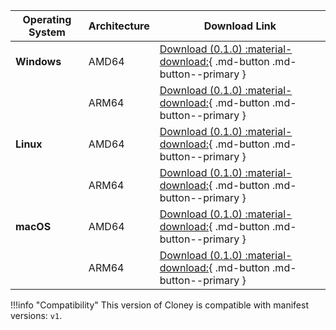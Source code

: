 | **Operating System**  | **Architecture** | **Download Link**                                                                                                                                                         |
|-----------------------|------------------|---------------------------------------------------------------------------------------------------------------------------------------------------------------------------|
| **Windows**           | AMD64            | [Download (0.1.0) :material-download:](https://github.com/ArthurSudbrackIbarra/cloney/releases/download/0.1.0/cloney-windows-amd64.zip){ .md-button .md-button--primary } |
|                       | ARM64            | [Download (0.1.0) :material-download:](https://github.com/ArthurSudbrackIbarra/cloney/releases/download/0.1.0/cloney-windows-arm64.zip){ .md-button .md-button--primary } |
| **Linux**             | AMD64            | [Download (0.1.0) :material-download:](https://github.com/ArthurSudbrackIbarra/cloney/releases/download/0.1.0/cloney-linux-amd64.zip){ .md-button .md-button--primary }   |
|                       | ARM64            | [Download (0.1.0) :material-download:](https://github.com/ArthurSudbrackIbarra/cloney/releases/download/0.1.0/cloney-linux-arm64.zip){ .md-button .md-button--primary }   |
| **macOS**             | AMD64            | [Download (0.1.0) :material-download:](https://github.com/ArthurSudbrackIbarra/cloney/releases/download/0.1.0/cloney-darwin-amd64.zip){ .md-button .md-button--primary }  |
|                       | ARM64            | [Download (0.1.0) :material-download:](https://github.com/ArthurSudbrackIbarra/cloney/releases/download/0.1.0/cloney-darwin-arm64.zip){ .md-button .md-button--primary }  |

!!!info "Compatibility"
    This version of Cloney is compatible with manifest versions: `v1`.
